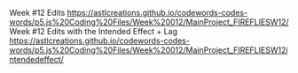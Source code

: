Week #12 Edits
https://astlcreations.github.io/codewords-codes-words/p5.js%20Coding%20Files/Week%20012/MainProject_FIREFLIESW12/
Week #12 Edits with the Intended Effect + Lag
https://astlcreations.github.io/codewords-codes-words/p5.js%20Coding%20Files/Week%20012/MainProject_FIREFLIESW12intendedeffect/

